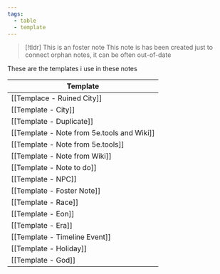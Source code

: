 ```yaml
---
tags:
  - table
  - template
---
```

> [!tldr] This is an foster note
> This note is has been created just to connect orphan notes, it can be often out-of-date

These are the templates i use in these notes

| Template |
| ---- |
| [[Templace - Ruined City]] |
| [[Template - City]] |
| [[Template - Duplicate]] |
| [[Template - Note from  5e.tools and Wiki]] |
| [[Template - Note from 5e.tools]] |
| [[Template - Note from Wiki]] |
| [[Template - Note to do]] |
| [[Template - NPC]] |
| [[Template - Foster Note]] |
| [[Template - Race]] |
| [[Template - Eon]] |
| [[Template - Era]] |
| [[Template - Timeline Event]] |
| [[Template - Holiday]] |
| [[Template - God]] |
